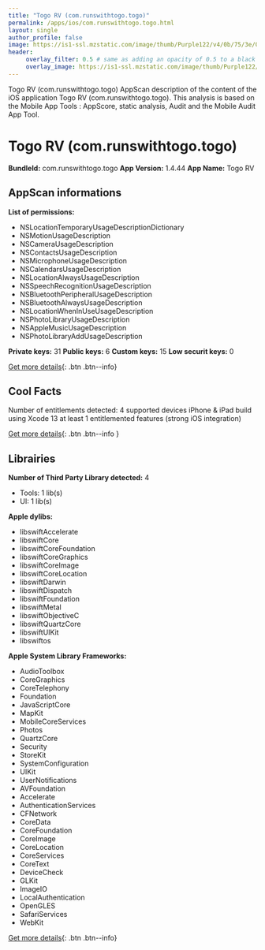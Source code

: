 ```yaml
---
title: "Togo RV (com.runswithtogo.togo)"
permalink: /apps/ios/com.runswithtogo.togo.html
layout: single
author_profile: false
image: https://is1-ssl.mzstatic.com/image/thumb/Purple122/v4/0b/75/3e/0b753eb6-6947-306d-1f49-6742b404044d/AppIcon-0-0-1x_U007emarketing-0-0-0-10-0-0-sRGB-0-0-0-GLES2_U002c0-512MB-85-220-0-0.png/512x512bb.jpg
header: 
     overlay_filter: 0.5 # same as adding an opacity of 0.5 to a black background
     overlay_image: https://is1-ssl.mzstatic.com/image/thumb/Purple122/v4/0b/75/3e/0b753eb6-6947-306d-1f49-6742b404044d/AppIcon-0-0-1x_U007emarketing-0-0-0-10-0-0-sRGB-0-0-0-GLES2_U002c0-512MB-85-220-0-0.png/512x512bb.jpg
---
```

Togo RV (com.runswithtogo.togo) AppScan description of the content of the iOS application Togo RV (com.runswithtogo.togo). This analysis is based on the Mobile App Tools : AppScore, static analysis, Audit and the Mobile Audit App Tool.

# Togo RV (com.runswithtogo.togo)

**BundleId:** com.runswithtogo.togo
**App Version:** 1.4.44
**App Name:** Togo RV


## AppScan informations 

**List of permissions:** 
- NSLocationTemporaryUsageDescriptionDictionary
- NSMotionUsageDescription
- NSCameraUsageDescription
- NSContactsUsageDescription
- NSMicrophoneUsageDescription
- NSCalendarsUsageDescription
- NSLocationAlwaysUsageDescription
- NSSpeechRecognitionUsageDescription
- NSBluetoothPeripheralUsageDescription
- NSBluetoothAlwaysUsageDescription
- NSLocationWhenInUseUsageDescription
- NSPhotoLibraryUsageDescription
- NSAppleMusicUsageDescription
- NSPhotoLibraryAddUsageDescription
  
  
**Private keys:** 31
**Public keys:** 6
**Custom keys:** 15
**Low securit keys:** 0
  
[Get more details](/pricing.html){: .btn .btn--info}

## Cool Facts

Number of entitlements detected: 4
supported devices iPhone & iPad
build using Xcode 13
at least 1 entitlemented features (strong iOS integration)
  
[Get more details](/pricing.html){: .btn .btn--info }

## Librairies 
**Number of Third Party Library detected:** 4
- Tools: 1 lib(s)
- UI: 1 lib(s)


**Apple dylibs:**
- libswiftAccelerate
- libswiftCore
- libswiftCoreFoundation
- libswiftCoreGraphics
- libswiftCoreImage
- libswiftCoreLocation
- libswiftDarwin
- libswiftDispatch
- libswiftFoundation
- libswiftMetal
- libswiftObjectiveC
- libswiftQuartzCore
- libswiftUIKit
- libswiftos


**Apple System Library Frameworks:**
- AudioToolbox
- CoreGraphics
- CoreTelephony
- Foundation
- JavaScriptCore
- MapKit
- MobileCoreServices
- Photos
- QuartzCore
- Security
- StoreKit
- SystemConfiguration
- UIKit
- UserNotifications
- AVFoundation
- Accelerate
- AuthenticationServices
- CFNetwork
- CoreData
- CoreFoundation
- CoreImage
- CoreLocation
- CoreServices
- CoreText
- DeviceCheck
- GLKit
- ImageIO
- LocalAuthentication
- OpenGLES
- SafariServices
- WebKit


  
[Get more details](/pricing.html){: .btn .btn--info}

